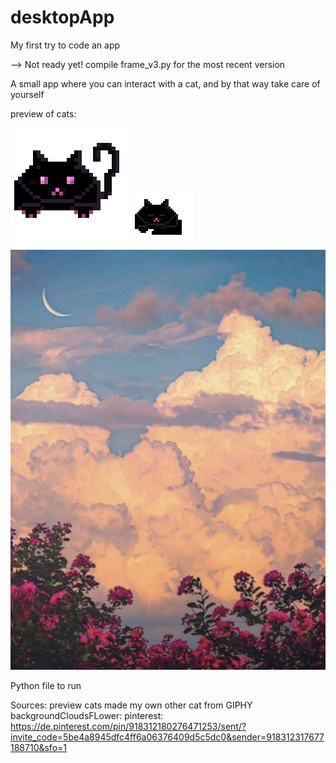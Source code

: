 # desktopApp
My first try to code an app

--> Not ready yet!
compile frame_v3.py for the most recent version

A small app where you can interact with a cat, and by that way take care of yourself

preview of cats:


![Digital Pet](cat_is_chillin(11).gif)
![Digital Pet](sleep.gif)
![Digital Pet](backgroundCloudsFLower.jpeg)



Python file to run

Sources:
preview cats made my own
other cat from GIPHY
backgroundCloudsFLower: pinterest: https://de.pinterest.com/pin/918312180276471253/sent/?invite_code=5be4a8945dfc4ff6a06376409d5c5dc0&sender=918312317677188710&sfo=1

